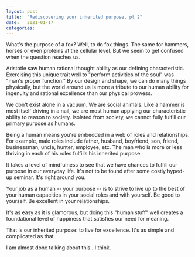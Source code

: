```yaml
---
layout: post
title:  "Rediscovering your inherited purpose, pt 2"
date:   2021-01-17
categories: 
---
```

What's the purpose of a fox? Well, to do fox things. The same for hammers, horses or even proteins at the cellular level. But we seem to get confused when the question reaches us.

Aristotle saw human rational thought ability as our defining characteristic. Exercising this unique trait well to "perform activities of the soul" was "man's proper function." By our design and shape, we can do many things physically, but the world around us is more a tribute to our human ability for ingenuity and rational excellence than our physical prowess. 

We don't exist alone in a vacuum. We are social animals. Like a hammer is most itself driving in a nail, we are most human applying our characteristic ability to reason to society. Isolated from society, we cannot fully fulfill our primary purpose as humans. 

Being a human means you're embedded in a web of roles and relationships. For example, male roles include father, husband, boyfriend, son, friend, businessman, uncle, hunter, employee, etc. The man who is more or less thriving in each of his roles fulfills his inherited purpose.

It takes a level of mindfulness to see that we have chances to fulfill our purpose in our everyday life. It's not to be found after some costly hyped-up seminar. It's right around you. 

Your job as a human -- your purpose -- is to strive to live up to the best of your human capacities in your social roles and with yourself. Be good to yourself. Be excellent in your relationships.

It's as easy as it is glamorous, but doing this "human stuff" well creates a foundational level of happiness that satisfies our need for meaning. 

That is our inherited purpose: to live for excellence. It's as simple and complicated as that.

I am almost done talking about this...I think.